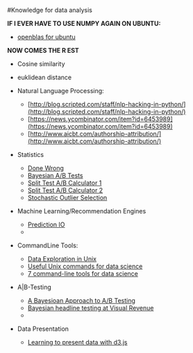 #Knowledge for data analysis

**IF I EVER HAVE TO USE NUMPY AGAIN ON UBUNTU:**

* [openblas for ubuntu](http://osdf.github.io/blog/numpyscipy-with-openblas-for-ubuntu-1204-second-try.html)

**NOW COMES THE R EST**

* Cosine similarity

* euklidean distance

* Natural Language Processing: 
  + [http://blog.scripted.com/staff/nlp-hacking-in-python/](http://blog.scripted.com/staff/nlp-hacking-in-python/)
  + [https://news.ycombinator.com/item?id=6453989](https://news.ycombinator.com/item?id=6453989)
  + [http://www.aicbt.com/authorship-attribution/](http://www.aicbt.com/authorship-attribution/)
* Statistics
  + [Done Wrong](http://www.refsmmat.com/statistics/)
  + [Bayesian A/B Tests](http://engineering.richrelevance.com/bayesian-ab-tests/)
  + [Split Test A/B Calculator 1](http://splittestcalculator.com/)
  + [Split Test A/B Calculator 2](http://www.trendfish.de/de/stichprobe.html)
  + [Stochastic Outlier Selection](http://jeroenjanssens.com/2013/11/24/stochastic-outlier-selection.html)
* Machine Learning/Recommendation Engines
  + [Prediction IO](http://prediction.io/)
  + 
* CommandLine Tools:
  + [Data Exploration in Unix](http://www.drbunsen.org/explorations-in-unix/)
  + [Useful Unix commands for data science](http://www.gregreda.com/2013/07/15/unix-commands-for-data-science/)
  + [7 command-line tools for data science](http://jeroenjanssens.com/2013/09/19/seven-command-line-tools-for-data-science.html)

* A|B-Testing
  + [A Bayesioan Approach to A/B Testing](http://blog.custora.com/2012/05/a-bayesian-approach-to-ab-testing/)
  + [Bayesian headline testing at Visual Revenue](http://jeroenjanssens.com/2013/08/18/bayesian-headline-testing-at-visual-revenue.html)
  + 
* Data Presentation
  + [Learning to present data with d3.js](http://chimera.labs.oreilly.com/books/1230000000345/ch07.html#_apples_and_pixels)
